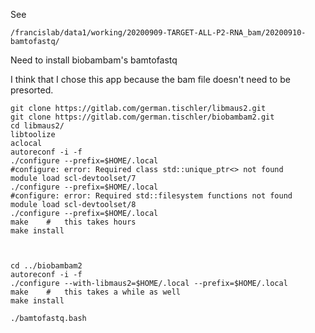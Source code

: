 

See
```
/francislab/data1/working/20200909-TARGET-ALL-P2-RNA_bam/20200910-bamtofastq/
```



Need to install biobambam's bamtofastq

I think that I chose this app because the bam file doesn't need to be presorted.

```
git clone https://gitlab.com/german.tischler/libmaus2.git
git clone https://gitlab.com/german.tischler/biobambam2.git
cd libmaus2/
libtoolize 
aclocal
autoreconf -i -f
./configure --prefix=$HOME/.local
#configure: error: Required class std::unique_ptr<> not found
module load scl-devtoolset/7
./configure --prefix=$HOME/.local
#configure: error: Required std::filesystem functions not found
module load scl-devtoolset/8
./configure --prefix=$HOME/.local
make	#	this takes hours
make install



cd ../biobambam2
autoreconf -i -f
./configure --with-libmaus2=$HOME/.local --prefix=$HOME/.local
make	#	this takes a while as well
make install
```





```
./bamtofastq.bash
```



